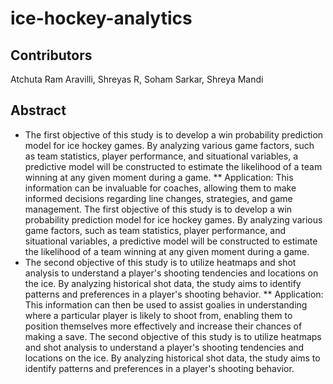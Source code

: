 # ice-hockey-analytics

## Contributors
Atchuta Ram Aravilli,
Shreyas R,
Soham Sarkar,
Shreya Mandi

## Abstract
* The first objective of this study is to develop a win probability prediction model for ice hockey games. By analyzing various game factors, such as team statistics, player performance, and situational variables, a predictive model will be constructed to estimate the likelihood of a team winning at any given moment during a game.
** Application: This information can be invaluable for coaches, allowing them to make informed decisions regarding line changes, strategies, and game management.
The first objective of this study is to develop a win probability prediction model for ice hockey games. By analyzing various game factors, such as team statistics, player performance, and situational variables, a predictive model will be constructed to estimate the likelihood of a team winning at any given moment during a game.
* The second objective of this study is to utilize heatmaps and shot analysis to understand a player's shooting tendencies and locations on the ice. By analyzing historical shot data, the study aims to identify patterns and preferences in a player's shooting behavior.
** Application: This information can then be used to assist goalies in understanding where a particular player is likely to shoot from, enabling them to position themselves more effectively and increase their chances of making a save.
The second objective of this study is to utilize heatmaps and shot analysis to understand a player's shooting tendencies and locations on the ice. By analyzing historical shot data, the study aims to identify patterns and preferences in a player's shooting behavior.
